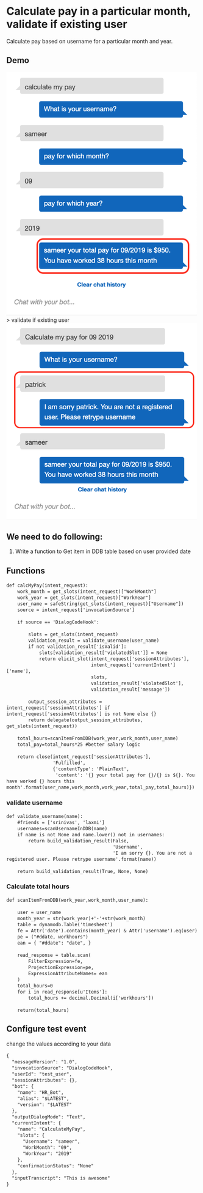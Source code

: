 # Calculate pay in a particular month, validate if existing user
Calculate pay based on username for a particular month and year.

## Demo
<img src="images/usecase4/usecase4.png" alt="usecase4" width="500">
> validate if existing user
<img src="images/usecase4/usecase4userval.png" alt="usecase4" width="500">

## We need to do following:
1.	Write a function to Get item in DDB table based on user provided date

## Functions
```
def calcMyPay(intent_request):
    work_month = get_slots(intent_request)["WorkMonth"]
    work_year = get_slots(intent_request)["WorkYear"]
    user_name = safeString(get_slots(intent_request)["Username"])
    source = intent_request['invocationSource']
    
    if source == 'DialogCodeHook':

        slots = get_slots(intent_request)
        validation_result = validate_username(user_name)
        if not validation_result['isValid']:
            slots[validation_result['violatedSlot']] = None
            return elicit_slot(intent_request['sessionAttributes'],
                               intent_request['currentIntent']['name'],
                               slots,
                               validation_result['violatedSlot'],
                               validation_result['message'])
        
        output_session_attributes = intent_request['sessionAttributes'] if intent_request['sessionAttributes'] is not None else {}
        return delegate(output_session_attributes, get_slots(intent_request))

    total_hours=scanItemFromDDB(work_year,work_month,user_name)
    total_pay=total_hours*25 #better salary logic
    
    return close(intent_request['sessionAttributes'],
                 'Fulfilled',
                 {'contentType': 'PlainText',
                  'content': '{} your total pay for {}/{} is ${}. You have worked {} hours this month'.format(user_name,work_month,work_year,total_pay,total_hours)})

```
### validate username
```
def validate_username(name):
    #friends = ['srinivas', 'laxmi']
    usernames=scanUsernameInDDB(name)
    if name is not None and name.lower() not in usernames:
        return build_validation_result(False,
                                       'Username',
                                       'I am sorry {}. You are not a registered user. Please retrype username'.format(name))
    
    return build_validation_result(True, None, None)
```
### Calculate total hours
```
def scanItemFromDDB(work_year,work_month,user_name):

    user = user_name
    month_year = str(work_year)+'-'+str(work_month)
    table = dynamodb.Table('timesheet')
    fe = Attr('date').contains(month_year) & Attr('username').eq(user)
    pe = ("#ddate, workhours")
    ean = { "#ddate": "date", }
    
    read_response = table.scan(
        FilterExpression=fe,
        ProjectionExpression=pe,
        ExpressionAttributeNames= ean
    )
    total_hours=0
    for i in read_response[u'Items']:
        total_hours += decimal.Decimal(i['workhours'])
    
    return(total_hours)
```
## Configure test event
change the values according to your data
```
{
  "messageVersion": "1.0",
  "invocationSource": "DialogCodeHook",
  "userId": "test_user",
  "sessionAttributes": {},
  "bot": {
    "name": "HR_Bot",
    "alias": "$LATEST",
    "version": "$LATEST"
  },
  "outputDialogMode": "Text",
  "currentIntent": {
    "name": "CalculateMyPay",
    "slots": {
      "Username": "sameer",
      "WorkMonth": "09",
      "WorkYear": "2019"
    },
    "confirmationStatus": "None"
  },
  "inputTranscript": "This is awesome"
}
```